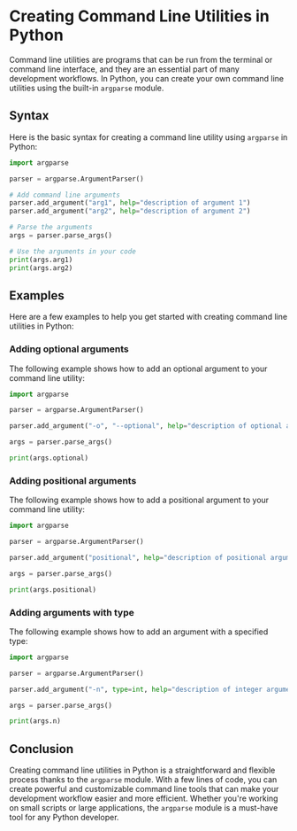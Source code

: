 # Creating Command Line Utilities in Python
Command line utilities are programs that can be run from the terminal or command line interface, and they are an essential part of many development workflows. In Python, you can create your own command line utilities using the built-in `argparse` module.

## Syntax
Here is the basic syntax for creating a command line utility using `argparse` in Python:
```python
import argparse

parser = argparse.ArgumentParser()

# Add command line arguments
parser.add_argument("arg1", help="description of argument 1")
parser.add_argument("arg2", help="description of argument 2")

# Parse the arguments
args = parser.parse_args()

# Use the arguments in your code
print(args.arg1)
print(args.arg2)
```
## Examples
Here are a few examples to help you get started with creating command line utilities in Python:

### Adding optional arguments
The following example shows how to add an optional argument to your command line utility:
```python
import argparse

parser = argparse.ArgumentParser()

parser.add_argument("-o", "--optional", help="description of optional argument", default="default_value")

args = parser.parse_args()

print(args.optional)
```
### Adding positional arguments
The following example shows how to add a positional argument to your command line utility:
```python
import argparse

parser = argparse.ArgumentParser()

parser.add_argument("positional", help="description of positional argument")

args = parser.parse_args()

print(args.positional)
```
### Adding arguments with type
The following example shows how to add an argument with a specified type:
```python
import argparse

parser = argparse.ArgumentParser()

parser.add_argument("-n", type=int, help="description of integer argument")

args = parser.parse_args()

print(args.n)
```
## Conclusion
Creating command line utilities in Python is a straightforward and flexible process thanks to the `argparse` module. With a few lines of code, you can create powerful and customizable command line tools that can make your development workflow easier and more efficient. Whether you're working on small scripts or large applications, the `argparse` module is a must-have tool for any Python developer.

